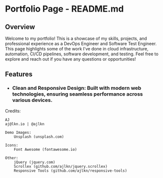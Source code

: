 # Portfolio Page - README.md

## Overview

Welcome to my portfolio! This is a showcase of my skills, projects, and professional experience as a DevOps Engineer and Software Test Engineer. This page highlights some of the work I’ve done in cloud infrastructure, automation, CI/CD pipelines, software development, and testing. Feel free to explore and reach out if you have any questions or opportunities!

## Features

* ### Clean and Responsive Design: Built with modern web technologies, ensuring seamless performance across various devices.



Credits:

	AJ
	aj@lkn.io | @ajlkn

	Demo Images:
		Unsplash (unsplash.com)

	Icons:
		Font Awesome (fontawesome.io)

	Other:
		jQuery (jquery.com)
		Scrollex (github.com/ajlkn/jquery.scrollex)
		Responsive Tools (github.com/ajlkn/responsive-tools)